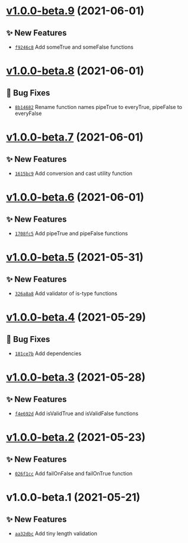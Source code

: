 # [v1.0.0-beta.9](https://github.com/TomokiMiyauci/is-valid/compare/v1.0.0-beta.8...v1.0.0-beta.9) (2021-06-01)

## ✨ New Features
- [`f9246c8`](https://github.com/TomokiMiyauci/is-valid/commit/f9246c8)   Add someTrue and someFalse functions

# [v1.0.0-beta.8](https://github.com/TomokiMiyauci/is-valid/compare/v1.0.0-beta.7...v1.0.0-beta.8) (2021-06-01)

## 🐛 Bug Fixes
- [`8b14682`](https://github.com/TomokiMiyauci/is-valid/commit/8b14682)   Rename function names pipeTrue to everyTrue, pipeFalse to everyFalse

# [v1.0.0-beta.7](https://github.com/TomokiMiyauci/is-valid/compare/v1.0.0-beta.6...v1.0.0-beta.7) (2021-06-01)

## ✨ New Features
- [`1615bc9`](https://github.com/TomokiMiyauci/is-valid/commit/1615bc9)   Add conversion and cast utility function

# [v1.0.0-beta.6](https://github.com/TomokiMiyauci/is-valid/compare/v1.0.0-beta.5...v1.0.0-beta.6) (2021-06-01)

## ✨ New Features
- [`1708fc5`](https://github.com/TomokiMiyauci/is-valid/commit/1708fc5)   Add pipeTrue and pipeFalse functions

# [v1.0.0-beta.5](https://github.com/TomokiMiyauci/is-valid/compare/v1.0.0-beta.4...v1.0.0-beta.5) (2021-05-31)

## ✨ New Features
- [`326a8a8`](https://github.com/TomokiMiyauci/is-valid/commit/326a8a8)   Add validator of is-type functions

# [v1.0.0-beta.4](https://github.com/TomokiMiyauci/is-valid/compare/v1.0.0-beta.3...v1.0.0-beta.4) (2021-05-29)

## 🐛 Bug Fixes
- [`181ce7b`](https://github.com/TomokiMiyauci/is-valid/commit/181ce7b)   Add dependencies

# [v1.0.0-beta.3](https://github.com/TomokiMiyauci/is-valid/compare/v1.0.0-beta.2...v1.0.0-beta.3) (2021-05-28)

## ✨ New Features
- [`f4e692d`](https://github.com/TomokiMiyauci/is-valid/commit/f4e692d)   Add isValidTrue and isValidFalse functions

# [v1.0.0-beta.2](https://github.com/TomokiMiyauci/is-valid/compare/v1.0.0-beta.1...v1.0.0-beta.2) (2021-05-23)

## ✨ New Features
- [`026f1cc`](https://github.com/TomokiMiyauci/is-valid/commit/026f1cc)   Add failOnFalse and failOnTrue function

# v1.0.0-beta.1 (2021-05-21)

## ✨ New Features
- [`aa32dbc`](https://github.com/TomokiMiyauci/is-valid/commit/aa32dbc)   Add tiny length validation
